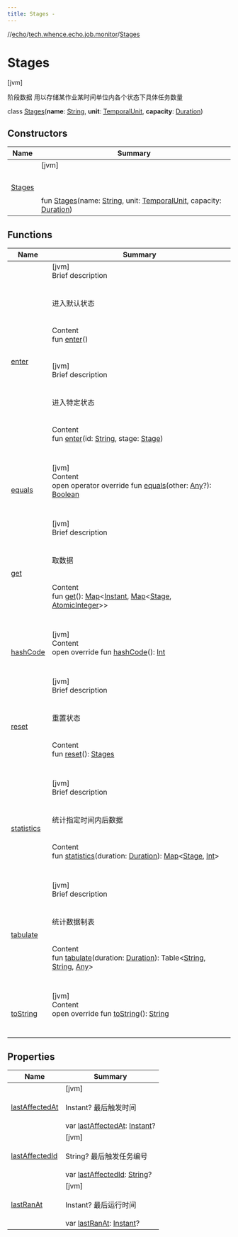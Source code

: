 ```yaml
---
title: Stages -
---
```

//[echo](../../index.md)/[tech.whence.echo.job.monitor](../index.md)/[Stages](index.md)



# Stages  
 [jvm] 

阶段数据 用以存储某作业某时间单位内各个状态下具体任务数量

class [Stages](index.md)(**name**: [String](https://kotlinlang.org/api/latest/jvm/stdlib/kotlin/-string/index.html), **unit**: [TemporalUnit](https://docs.oracle.com/javase/8/docs/api/java/time/temporal/TemporalUnit.html), **capacity**: [Duration](https://docs.oracle.com/javase/8/docs/api/java/time/Duration.html))   


## Constructors  
  
|  Name|  Summary| 
|---|---|
| [Stages](-stages.md)|  [jvm] <br><br><br><br>fun [Stages](-stages.md)(name: [String](https://kotlinlang.org/api/latest/jvm/stdlib/kotlin/-string/index.html), unit: [TemporalUnit](https://docs.oracle.com/javase/8/docs/api/java/time/temporal/TemporalUnit.html), capacity: [Duration](https://docs.oracle.com/javase/8/docs/api/java/time/Duration.html))   <br>


## Functions  
  
|  Name|  Summary| 
|---|---|
| [enter](enter.md)| [jvm]  <br>Brief description  <br><br><br>进入默认状态<br><br>  <br>Content  <br>fun [enter](enter.md)()  <br><br><br>[jvm]  <br>Brief description  <br><br><br>进入特定状态<br><br>  <br>Content  <br>fun [enter](enter.md)(id: [String](https://kotlinlang.org/api/latest/jvm/stdlib/kotlin/-string/index.html), stage: [Stage](../-stage/index.md))  <br><br><br>
| [equals](../../tech.whence.echo.webclient.response.exception/-response-unrecognized-exception/index.md#kotlin/Any/equals/#kotlin.Any?/PointingToDeclaration/)| [jvm]  <br>Content  <br>open operator override fun [equals](../../tech.whence.echo.webclient.response.exception/-response-unrecognized-exception/index.md#kotlin/Any/equals/#kotlin.Any?/PointingToDeclaration/)(other: [Any](https://kotlinlang.org/api/latest/jvm/stdlib/kotlin/-any/index.html)?): [Boolean](https://kotlinlang.org/api/latest/jvm/stdlib/kotlin/-boolean/index.html)  <br><br><br>
| [get](get.md)| [jvm]  <br>Brief description  <br><br><br>取数据<br><br>  <br>Content  <br>fun [get](get.md)(): [Map](https://kotlinlang.org/api/latest/jvm/stdlib/kotlin.collections/-map/index.html)<[Instant](https://docs.oracle.com/javase/8/docs/api/java/time/Instant.html), [Map](https://kotlinlang.org/api/latest/jvm/stdlib/kotlin.collections/-map/index.html)<[Stage](../-stage/index.md), [AtomicInteger](https://docs.oracle.com/javase/8/docs/api/java/util/concurrent/atomic/AtomicInteger.html)>>  <br><br><br>
| [hashCode](../../tech.whence.echo.webclient.response.exception/-response-unrecognized-exception/index.md#kotlin/Any/hashCode/#/PointingToDeclaration/)| [jvm]  <br>Content  <br>open override fun [hashCode](../../tech.whence.echo.webclient.response.exception/-response-unrecognized-exception/index.md#kotlin/Any/hashCode/#/PointingToDeclaration/)(): [Int](https://kotlinlang.org/api/latest/jvm/stdlib/kotlin/-int/index.html)  <br><br><br>
| [reset](reset.md)| [jvm]  <br>Brief description  <br><br><br>重置状态<br><br>  <br>Content  <br>fun [reset](reset.md)(): [Stages](index.md)  <br><br><br>
| [statistics](statistics.md)| [jvm]  <br>Brief description  <br><br><br>统计指定时间内后数据<br><br>  <br>Content  <br>fun [statistics](statistics.md)(duration: [Duration](https://docs.oracle.com/javase/8/docs/api/java/time/Duration.html)): [Map](https://kotlinlang.org/api/latest/jvm/stdlib/kotlin.collections/-map/index.html)<[Stage](../-stage/index.md), [Int](https://kotlinlang.org/api/latest/jvm/stdlib/kotlin/-int/index.html)>  <br><br><br>
| [tabulate](tabulate.md)| [jvm]  <br>Brief description  <br><br><br>统计数据制表<br><br>  <br>Content  <br>fun [tabulate](tabulate.md)(duration: [Duration](https://docs.oracle.com/javase/8/docs/api/java/time/Duration.html)): Table<[String](https://kotlinlang.org/api/latest/jvm/stdlib/kotlin/-string/index.html), [String](https://kotlinlang.org/api/latest/jvm/stdlib/kotlin/-string/index.html), [Any](https://kotlinlang.org/api/latest/jvm/stdlib/kotlin/-any/index.html)>  <br><br><br>
| [toString](../../tech.whence.echo.webclient.response.exception/-response-unrecognized-exception/index.md#kotlin/Any/toString/#/PointingToDeclaration/)| [jvm]  <br>Content  <br>open override fun [toString](../../tech.whence.echo.webclient.response.exception/-response-unrecognized-exception/index.md#kotlin/Any/toString/#/PointingToDeclaration/)(): [String](https://kotlinlang.org/api/latest/jvm/stdlib/kotlin/-string/index.html)  <br><br><br>


## Properties  
  
|  Name|  Summary| 
|---|---|
| [lastAffectedAt](index.md#tech.whence.echo.job.monitor/Stages/lastAffectedAt/#/PointingToDeclaration/)|  [jvm] <br><br>Instant? 最后触发时间<br><br>var [lastAffectedAt](index.md#tech.whence.echo.job.monitor/Stages/lastAffectedAt/#/PointingToDeclaration/): [Instant](https://docs.oracle.com/javase/8/docs/api/java/time/Instant.html)?   <br>
| [lastAffectedId](index.md#tech.whence.echo.job.monitor/Stages/lastAffectedId/#/PointingToDeclaration/)|  [jvm] <br><br>String? 最后触发任务编号<br><br>var [lastAffectedId](index.md#tech.whence.echo.job.monitor/Stages/lastAffectedId/#/PointingToDeclaration/): [String](https://kotlinlang.org/api/latest/jvm/stdlib/kotlin/-string/index.html)?   <br>
| [lastRanAt](index.md#tech.whence.echo.job.monitor/Stages/lastRanAt/#/PointingToDeclaration/)|  [jvm] <br><br>Instant? 最后运行时间<br><br>var [lastRanAt](index.md#tech.whence.echo.job.monitor/Stages/lastRanAt/#/PointingToDeclaration/): [Instant](https://docs.oracle.com/javase/8/docs/api/java/time/Instant.html)?   <br>

